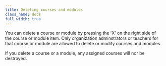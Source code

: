 ```yaml
---
title: Deleting courses and modules
class_name: docs
full_width: true
---
```


You can delete a course or module by pressing the 'X' on the right side of the course or module item. Only organization adminstrators or teachers for that course or module are allowed to delete or modify courses and modules.

If you delete a course or a module, any assigned courses will nor be destroyed.